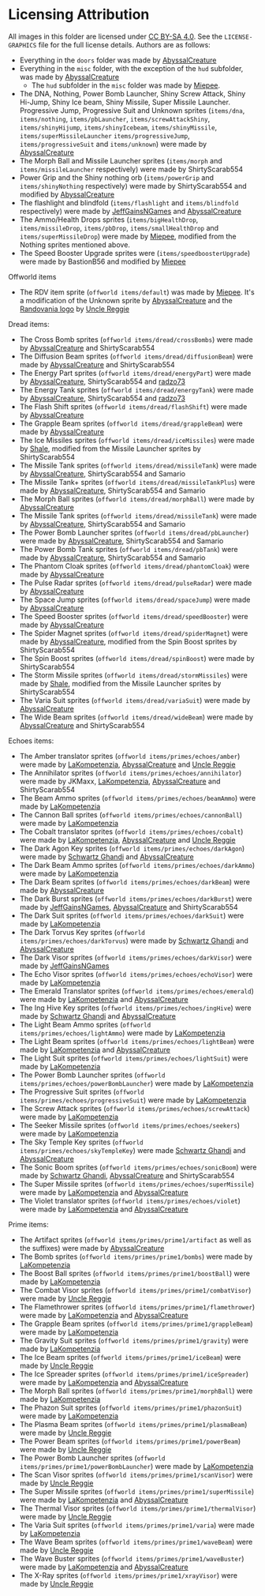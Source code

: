 # Licensing Attribution

All images in this folder are licensed under [CC BY-SA 4.0](https://creativecommons.org/licenses/by-sa/4.0/). See
the `LICENSE-GRAPHICS` file for the full license details.
Authors are as follows:

- Everything in the `doors` folder was made by [AbyssalCreature](https://github.com/AbyssalCreature)
- Everything in the `misc` folder, with the exception of the `hud` subfolder, was made by [AbyssalCreature](https://github.com/AbyssalCreature)
  - The `hud` subfolder in the `misc` folder was made by [Miepee](https://github.com/Miepee).
- The DNA, Nothing, Power Bomb Launcher, Shiny Screw Attack, Shiny Hi-Jump, Shiny Ice beam, Shiny Missile, Super Missile
  Launcher. Progressive Jump, Progressive Suit and Unknown sprites 
  (`items/dna`, `items/nothing`, `items/pbLauncher`, `items/screwAttackShiny`, `items/shinyHijump`, `items/shinyIcebeam`, `items/shinyMissile`, `items/superMissileLauncher`
  `items/progressiveJump`, `items/progressiveSuit` and `items/unknown`) were made by [AbyssalCreature](https://github.com/AbyssalCreature)
- The Morph Ball and Missile Launcher sprites (`items/morph` and `items/missileLauncher` respectively) were made by
  ShirtyScarab554
- Power Grip and the Shiny nothing orb (`items/powerGrip` and `items/shinyNothing` respectively) were made by
  ShirtyScarab554 and modified by [AbyssalCreature](https://github.com/AbyssalCreature)
- The flashlight and blindfold (`items/flashlight` and `items/blindfold` respectively) were made
  by [JeffGainsNGames](https://www.youtube.com/@jeffgainsngames) and [AbyssalCreature](https://github.com/AbyssalCreature)
- The Ammo/Health Drops sprites (`items/bigHealthDrop`, `items/missileDrop`, `items/pbDrop`, `items/smallHealthDrop`
  and `items/superMissileDrop`) were made by [Miepee](https://github.com/Miepee), modified from the Nothing sprites
  mentioned above.
- The Speed Booster Upgrade sprites were (`items/speedboosterUpgrade`) were made by BastionB56 and modified
  by [Miepee](https://github.com/Miepee)

Offworld items
- The RDV item sprite (`offworld items/default`) was made by [Miepee](https://github.com/Miepee). It's a modification of the Unknown sprite by [AbyssalCreature](https://github.com/AbyssalCreature) and the [Randovania logo](https://github.com/randovania/randovania/tree/main/tools/icons) by [Uncle Reggie](https://www.threads.net/@unclereggiegames)

Dread items:
- The Cross Bomb sprites (`offworld items/dread/crossBombs`) were made by [AbyssalCreature](https://github.com/AbyssalCreature) and ShirtyScarab554
- The Diffusion Beam sprites (`offworld items/dread/diffusionBeam`) were made by [AbyssalCreature](https://github.com/AbyssalCreature) and ShirtyScarab554
- The Energy Part sprites (`offworld items/dread/energyPart`) were made by [AbyssalCreature](https://github.com/AbyssalCreature), ShirtyScarab554 and [radzo73](https://github.com/radzo73)
- The Energy Tank sprites (`offworld items/dread/energyTank`) were made by [AbyssalCreature](https://github.com/AbyssalCreature), ShirtyScarab554 and [radzo73](https://github.com/radzo73)
- The Flash Shift sprites (`offworld items/dread/flashShift`) were made by [AbyssalCreature](https://github.com/AbyssalCreature)
- The Grapple Beam sprites (`offworld items/dread/grappleBeam`) were made by [AbyssalCreature](https://github.com/AbyssalCreature)
- The Ice Missiles sprites (`offworld items/dread/iceMissiles`) were made by [Shale](https://cohost.org/RaffiTheOwl), modified from the Missile Launcher sprites by ShirtyScarab554
- The Missile Tank sprites (`offworld items/dread/missileTank`) were made by [AbyssalCreature](https://github.com/AbyssalCreature), ShirtyScarab554 and Samario
- The Missile Tank+ sprites (`offworld items/dread/missileTankPlus`) were made by [AbyssalCreature](https://github.com/AbyssalCreature), ShirtyScarab554 and Samario
- The Morph Ball sprites (`offworld items/dread/morphBall`) were made by [AbyssalCreature](https://github.com/AbyssalCreature)
- The Missile Tank sprites (`offworld items/dread/missileTank`) were made by [AbyssalCreature](https://github.com/AbyssalCreature), ShirtyScarab554 and Samario
- The Power Bomb Launcher sprites (`offworld items/dread/pbLauncher`) were made by [AbyssalCreature](https://github.com/AbyssalCreature), ShirtyScarab554 and Samario
- The Power Bomb Tank sprites (`offworld items/dread/pbTank`) were made by [AbyssalCreature](https://github.com/AbyssalCreature), ShirtyScarab554 and Samario
- The Phantom Cloak sprites (`offworld items/dread/phantomCloak`) were made by [AbyssalCreature](https://github.com/AbyssalCreature)
- The Pulse Radar sprites (`offworld items/dread/pulseRadar`) were made by [AbyssalCreature](https://github.com/AbyssalCreature)
- The Space Jump sprites (`offworld items/dread/spaceJump`) were made by [AbyssalCreature](https://github.com/AbyssalCreature)
- The Speed Booster sprites (`offworld items/dread/speedBooster`) were made by [AbyssalCreature](https://github.com/AbyssalCreature)
- The Spider Magnet sprites (`offworld items/dread/spiderMagnet`) were made by [AbyssalCreature](https://github.com/AbyssalCreature), modified from the Spin Boost sprites by ShirtyScarab554
- The Spin Boost sprites (`offworld items/dread/spinBoost`) were made by ShirtyScarab554
- The Storm Missile sprites (`offworld items/dread/stormMissiles`) were made by [Shale](https://cohost.org/RaffiTheOwl), modified from the Missile Launcher sprites by ShirtyScarab554
- The Varia Suit sprites (`offworld items/dread/variaSuit`) were made by [AbyssalCreature](https://github.com/AbyssalCreature)
- The Wide Beam sprites (`offworld items/dread/wideBeam`) were made by [AbyssalCreature](https://github.com/AbyssalCreature) and ShirtyScarab554

Echoes items:
- The Amber translator sprites (`offworld items/primes/echoes/amber`) were made by [LaKompetenzia](https://www.twitch.tv/ilakompetenzia), [AbyssalCreature](https://github.com/AbyssalCreature) and [Uncle Reggie](https://www.threads.net/@unclereggiegames)
- The Annihilator sprites (`offworld items/primes/echoes/annihilator`) were made by JKMaxx, [LaKompetenzia](https://www.twitch.tv/ilakompetenzia), [AbyssalCreature](https://github.com/AbyssalCreature) and ShirtyScarab554
- The Beam Ammo sprites (`offworld items/primes/echoes/beamAmmo`) were made by [LaKompetenzia](https://www.twitch.tv/ilakompetenzia)
- The Cannon Ball sprites (`offworld items/primes/echoes/cannonBall`) were made by [LaKompetenzia](https://www.twitch.tv/ilakompetenzia)
- The Cobalt translator sprites (`offworld items/primes/echoes/cobalt`) were made by [LaKompetenzia](https://www.twitch.tv/ilakompetenzia), [AbyssalCreature](https://github.com/AbyssalCreature) and [Uncle Reggie](https://www.threads.net/@unclereggiegames)
- The Dark Agon Key sprites (`offworld items/primes/echoes/darkAgon`) were made by [Schwartz Ghandi](https://www.youtube.com/channel/UCTm7a6JWDeTiHkWa8xR9W-Q) and [AbyssalCreature](https://github.com/AbyssalCreature)
- The Dark Beam Ammo sprites (`offworld items/primes/echoes/darkAmmo`) were made by [LaKompetenzia](https://www.twitch.tv/ilakompetenzia)
- The Dark Beam sprites (`offworld items/primes/echoes/darkBeam`) were made by [AbyssalCreature](https://github.com/AbyssalCreature)
- The Dark Burst sprites (`offworld items/primes/echoes/darkBurst`) were made by [JeffGainsNGames](https://www.youtube.com/@jeffgainsngames), [AbyssalCreature](https://github.com/AbyssalCreature) and ShirtyScarab554
- The Dark Suit sprites (`offworld items/primes/echoes/darkSuit`) were made by [LaKompetenzia](https://www.twitch.tv/ilakompetenzia)
- The Dark Torvus Key sprites (`offworld items/primes/echoes/darkTorvus`) were made by [Schwartz Ghandi](https://www.youtube.com/channel/UCTm7a6JWDeTiHkWa8xR9W-Q) and [AbyssalCreature](https://github.com/AbyssalCreature)
- The Dark Visor sprites (`offworld items/primes/echoes/darkVisor`) were made by [JeffGainsNGames](https://www.youtube.com/@jeffgainsngames)
- The Echo Visor sprites (`offworld items/primes/echoes/echoVisor`) were made by [LaKompetenzia](https://www.twitch.tv/ilakompetenzia)
- The Emerald Translator sprites (`offworld items/primes/echoes/emerald`) were made by [LaKompetenzia](https://www.twitch.tv/ilakompetenzia) and [AbyssalCreature](https://github.com/AbyssalCreature)
- The Ing Hive Key sprites (`offworld items/primes/echoes/ingHive`) were made by [Schwartz Ghandi](https://www.youtube.com/channel/UCTm7a6JWDeTiHkWa8xR9W-Q) and [AbyssalCreature](https://github.com/AbyssalCreature)
- The Light Beam Ammo sprites (`offworld items/primes/echoes/lightAmmo`) were made by [LaKompetenzia](https://www.twitch.tv/ilakompetenzia)
- The Light Beam sprites (`offworld items/primes/echoes/lightBeam`) were made by [LaKompetenzia](https://www.twitch.tv/ilakompetenzia) and [AbyssalCreature](https://github.com/AbyssalCreature)
- The Light Suit sprites (`offworld items/primes/echoes/lightSuit`) were made by [LaKompetenzia](https://www.twitch.tv/ilakompetenzia)
- The Power Bomb Launcher sprites (`offworld items/primes/echoes/powerBombLauncher`) were made by [LaKompetenzia](https://www.twitch.tv/ilakompetenzia)
- The Progressive Suit sprites (`offworld items/primes/echoes/progressiveSuit`) were made by [LaKompetenzia](https://www.twitch.tv/ilakompetenzia)
- The Screw Attack sprites (`offworld items/primes/echoes/screwAttack`) were made by [LaKompetenzia](https://www.twitch.tv/ilakompetenzia)
- The Seeker Missile sprites (`offworld items/primes/echoes/seekers`) were made by [LaKompetenzia](https://www.twitch.tv/ilakompetenzia)
- The Sky Temple Key sprites (`offworld items/primes/echoes/skyTempleKey`) were made [Schwartz Ghandi](https://www.youtube.com/channel/UCTm7a6JWDeTiHkWa8xR9W-Q) and [AbyssalCreature](https://github.com/AbyssalCreature)
- The Sonic Boom sprites (`offworld items/primes/echoes/sonicBoom`) were made by [Schwartz Ghandi](https://www.youtube.com/channel/UCTm7a6JWDeTiHkWa8xR9W-Q), [AbyssalCreature](https://github.com/AbyssalCreature) and ShirtyScarab554
- The Super Missile sprites (`offworld items/primes/echoes/superMissile`) were made by [LaKompetenzia](https://www.twitch.tv/ilakompetenzia) and [AbyssalCreature](https://github.com/AbyssalCreature)
- The Violet translator sprites (`offworld items/primes/echoes/violet`) were made by [LaKompetenzia](https://www.twitch.tv/ilakompetenzia) and [AbyssalCreature](https://github.com/AbyssalCreature)


Prime items:
- The Artifact sprites (`offworld items/primes/prime1/artifact` as well as the suffixes) were made by [AbyssalCreature](https://github.com/AbyssalCreature)
- The Bomb sprites (`offworld items/primes/prime1/bombs`) were made by [LaKompetenzia](https://www.twitch.tv/ilakompetenzia)
- The Boost Ball sprites (`offworld items/primes/prime1/boostBall`) were made by [LaKompetenzia](https://www.twitch.tv/ilakompetenzia)
- The Combat Visor sprites (`offworld items/primes/prime1/combatVisor`) were made by [Uncle Reggie](https://www.threads.net/@unclereggiegames)
- The Flamethrower sprites (`offworld items/primes/prime1/flamethrower`) were made by [LaKompetenzia](https://www.twitch.tv/ilakompetenzia) and [AbyssalCreature](https://github.com/AbyssalCreature)
- The Grapple Beam sprites (`offworld items/primes/prime1/grappleBeam`) were made by [LaKompetenzia](https://www.twitch.tv/ilakompetenzia)
- The Gravity Suit sprites (`offworld items/primes/prime1/gravity`) were made by [LaKompetenzia](https://www.twitch.tv/ilakompetenzia)
- The Ice Beam sprites (`offworld items/primes/prime1/iceBeam`) were made by [Uncle Reggie](https://www.threads.net/@unclereggiegames)
- The Ice Spreader sprites (`offworld items/primes/prime1/iceSpreader`) were made by [LaKompetenzia](https://www.twitch.tv/ilakompetenzia) and [AbyssalCreature](https://github.com/AbyssalCreature)
- The Morph Ball sprites (`offworld items/primes/prime1/morphBall`) were made by [LaKompetenzia](https://www.twitch.tv/ilakompetenzia)
- The Phazon Suit sprites (`offworld items/primes/prime1/phazonSuit`) were made by [LaKompetenzia](https://www.twitch.tv/ilakompetenzia)
- The Plasma Beam sprites (`offworld items/primes/prime1/plasmaBeam`) were made by [Uncle Reggie](https://www.threads.net/@unclereggiegames)
- The Power Beam sprites (`offworld items/primes/prime1/powerBeam`) were made by [Uncle Reggie](https://www.threads.net/@unclereggiegames)
- The Power Bomb Launcher sprites (`offworld items/primes/prime1/powerBombLauncher`) were made by [LaKompetenzia](https://www.twitch.tv/ilakompetenzia)
- The Scan Visor sprites (`offworld items/primes/prime1/scanVisor`) were made by [Uncle Reggie](https://www.threads.net/@unclereggiegames)
- The Super Missile sprites (`offworld items/primes/prime1/superMissile`) were made by [LaKompetenzia](https://www.twitch.tv/ilakompetenzia) and [AbyssalCreature](https://github.com/AbyssalCreature)
- The Thermal Visor sprites (`offworld items/primes/prime1/thermalVisor`) were made by [Uncle Reggie](https://www.threads.net/@unclereggiegames)
- The Varia Suit sprites (`offworld items/primes/prime1/varia`) were made by [LaKompetenzia](https://www.twitch.tv/ilakompetenzia)
- The Wave Beam sprites (`offworld items/primes/prime1/waveBeam`) were made by [Uncle Reggie](https://www.threads.net/@unclereggiegames)
- The Wave Buster sprites (`offworld items/primes/prime1/waveBuster`) were made by [LaKompetenzia](https://www.twitch.tv/ilakompetenzia) and [AbyssalCreature](https://github.com/AbyssalCreature)
- The X-Ray sprites (`offworld items/primes/prime1/xrayVisor`) were made by [Uncle Reggie](https://www.threads.net/@unclereggiegames)
